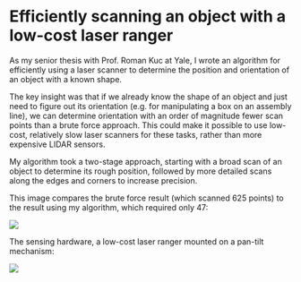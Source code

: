 ---
---

# Efficiently scanning an object with a low-cost laser ranger

As my senior thesis with Prof. Roman Kuc at Yale, I wrote an algorithm for efficiently using a laser scanner to determine the position and orientation of an object with a known shape.

The key insight was that if we already know the shape of an object and just need to figure out its orientation (e.g. for manipulating a box on an assembly line), we can determine orientation with an order of magnitude fewer scan points than a brute force approach. This could make it possible to use low-cost, relatively slow laser scanners for these tasks, rather than more expensive LIDAR sensors.

My algorithm took a two-stage approach, starting with a broad scan of an object to determine its rough position, followed by more detailed scans along the edges and corners to increase precision.

This image compares the brute force result (which scanned 625 points) to the result using my algorithm, which required only 47:

![](/images/project_images/laser-scanner/comparison.gif)

The sensing hardware, a low-cost laser ranger mounted on a pan-tilt mechanism:

![](/images/project_images/laser-scanner/hardware.jpg)

